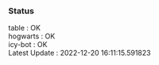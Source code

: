 ### Status


table : OK  
hogwarts : OK  
icy-bot : OK  
Latest Update : 2022-12-20 16:11:15.591823
